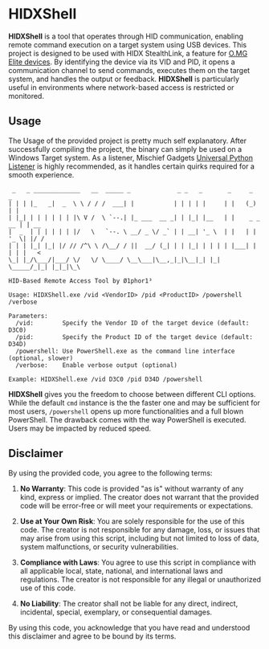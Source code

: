 
# HIDXShell
**HIDXShell** is a tool that operates through HID communication, enabling remote command execution on a target system using USB devices. This project is designed to be used with HIDX StealthLink, a feature for [O.MG Elite devices](https://shop.hak5.org/collections/mischief-gadgets).
By identifying the device via its VID and PID, it opens a communication channel to send commands, executes them on the target system, and handles the output or feedback. 
**HIDXShell** is particularly useful in environments where network-based access is restricted or monitored.

## Usage
The Usage of the provided project is pretty much self explanatory.
After successfully compiling the project, the binary can simply be used on a Windows Target system. 
As a listener, Mischief Gadgets [Universal Python Listener](https://github.com/O-MG/O.MG-Firmware/blob/stable/tools/HIDX/python/stealthlink-client-universal.py) is highly recommended, as it handles certain quirks required for a smooth experience. 
```
 _   _ _____________   __  _____ _             _ _   _       _     _       _
| | | |_   _|  _  \ \ / / /  ___| |           | | | | |     | |   (_)     | |
| |_| | | | | | | |\ V /  \ `--.| |_ ___  __ _| | |_| |__   | |    _ _ __ | | __
|  _  | | | | | | |/   \   `--. \ __/ _ \/ _` | | __| '_ \  | |   | | '_ \| |/ /
| | | |_| |_| |/ // /^\ \ /\__/ / ||  __/ (_| | | |_| | | | | |___| | | | |   <
\_| |_/\___/|___/ \/   \/ \____/ \__\___|\__,_|_|\__|_| |_| \_____/_|_| |_|_|\_\

HID-Based Remote Access Tool by Ø1phor1³

Usage: HIDXShell.exe /vid <VendorID> /pid <ProductID> /powershell /verbose

Parameters:
  /vid:        Specify the Vendor ID of the target device (default: D3C0)
  /pid:        Specify the Product ID of the target device (default: D34D)
  /powershell: Use PowerShell.exe as the command line interface (optional, slower)
  /verbose:    Enable verbose output (optional)

Example: HIDXShell.exe /vid D3C0 /pid D34D /powershell
```
**HIDXShell** gives you the freedom to choose between different CLI options. While the default `cmd` instance is the the faster one and may be sufficient for most users, `/powershell` opens up more functionalities and a full blown PowerShell. The drawback comes with the way PowerShell is executed. Users may be impacted by reduced speed. 

## Disclaimer
By using the provided code, you agree to the following terms:

1.  **No Warranty**: This code is provided "as is" without warranty of any kind, express or implied. The creator does not warrant that the provided code will be error-free or will meet your requirements or expectations.
    
2.  **Use at Your Own Risk**: You are solely responsible for the use of this code. The creator is not responsible for any damage, loss, or issues that may arise from using this script, including but not limited to loss of data, system malfunctions, or security vulnerabilities.
    
3.  **Compliance with Laws**: You agree to use this script in compliance with all applicable local, state, national, and international laws and regulations. The creator is not responsible for any illegal or unauthorized use of this code.
    
4.  **No Liability**: The creator shall not be liable for any direct, indirect, incidental, special, exemplary, or consequential damages.

By using this code, you acknowledge that you have read and understood this disclaimer and agree to be bound by its terms.
